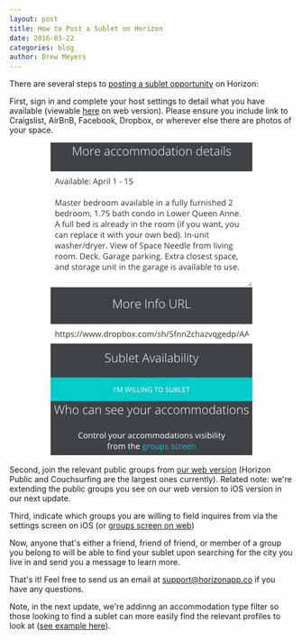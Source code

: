 ```yaml
---
layout: post
title: How to Post a Sublet on Horizon
date: 2016-03-22
categories: blog
author: Drew Meyers
---
```

There are several steps to [posting a sublet opportunity](http://www.horizonapp.co/blog/sublet-support/) on Horizon:

First, sign in and complete your host settings to detail what you have available (viewable [here](http://api.horizonapp.co/settings/) on web version). Please ensure you include link to Craigslist, AirBnB, Facebook, Dropbox, or wherever else there are photos of your space.

<p align="center"><img src="/assets/blog-sublet-settings-webversion.png"></p>

Second, join the relevant public groups from [our web version](http://api.horizonapp.co/groups/) (Horizon Public and Couchsurfing are the largest ones currently). Related note: we're extending the public groups you see on our web version to iOS version in our next update.

Third, indicate which groups you are willing to field inquires from via the settings screen on iOS (or [groups screen on web](http://api.horizonapp.co/groups/))

Now, anyone that's either a friend, friend of friend, or member of a group you belong to will be able to find your sublet upon searching for the city you live in and send you a message to learn more.

That's it! Feel free to send us an email at [support@horizonapp.co](mailto:support@horizonapp.co) if you have any questions.

Note, in the next update, we're addinng an accommodation type filter so those looking to find a sublet can more easily find the relevant profiles to look at ([see example here](https://www.evernote.com/shard/s254/sh/e8d9b93e-4917-47b6-9171-6d3aae6404f1/cd69a44d49d24ca0933f74758d4d40ef/deep/0/Screenshot%203/11/16,%206:00%20PM.png)).